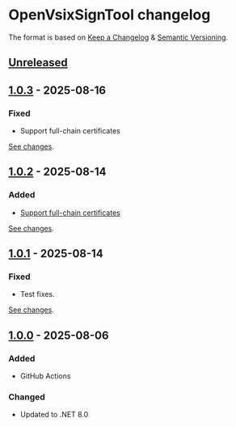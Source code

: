 # OpenVsixSignTool changelog

The format is based on [Keep a Changelog](https://keepachangelog.com/en/1.0.0/) & [Semantic Versioning](https://semver.org/spec/v2.0.0.html).

## [Unreleased]

[unreleased]: https://github.com/northis/HlkxGoogleKmsTool/compare/v1.0.3...HEAD

## [1.0.3] - 2025-08-16

### Fixed

* Support full-chain certificates

[See changes][1.0.3changes].

[1.0.3changes]: https://github.com/northis/HlkxGoogleKmsTool/compare/v1.0.2...v1.0.3

[1.0.3]: https://github.com/northis/HlkxGoogleKmsTool/releases/tag/v1.0.3

## [1.0.2] - 2025-08-14

### Added

* [Support full-chain certificates](https://github.com/northis/HlkxGoogleKmsTool/issues/1)

[See changes][1.0.2changes].

[1.0.2changes]: https://github.com/northis/HlkxGoogleKmsTool/compare/v1.0.1...v1.0.2

[1.0.2]: https://github.com/northis/HlkxGoogleKmsTool/releases/tag/v1.0.2

## [1.0.1] - 2025-08-14

### Fixed

* Test fixes.

[See changes][1.0.1changes].

[1.0.1changes]: https://github.com/northis/HlkxGoogleKmsTool/compare/v1.0.0...v1.0.1

[1.0.1]: https://github.com/northis/HlkxGoogleKmsTool/releases/tag/v1.0.1

## [1.0.0] - 2025-08-06

### Added

* GitHub Actions

### Changed

* Updated to .NET 8.0

[1.0.0]: https://github.com/northis/HlkxGoogleKmsTool/releases/tag/v1.0.0